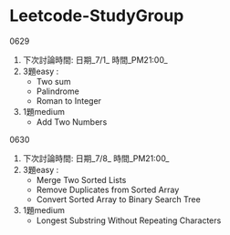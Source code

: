 # Leetcode-StudyGroup

0629

1. 下次討論時間: 日期_7/1_  時間_PM21:00_
2. 3題easy : 
     - Two sum 
     - Palindrome 
     - Roman to Integer
3. 1題medium
     - Add Two Numbers


0630

1. 下次討論時間: 日期_7/8_  時間_PM21:00_
2. 3題easy : 
     - Merge Two Sorted Lists
     - Remove Duplicates from Sorted Array
     - Convert Sorted Array to Binary Search Tree
3. 1題medium
     - Longest Substring Without Repeating Characters
